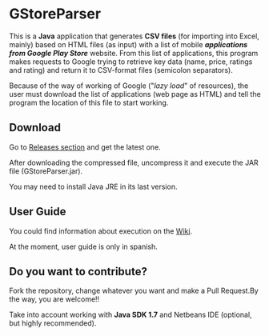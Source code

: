 # GStoreParser
This is a **Java** application that generates **CSV files** (for importing into Excel, mainly) based on HTML files (as input) with a list of mobile ***applications from Google Play Store*** website. From this list of applications, this program makes requests to Google trying to retrieve key data (name, price, ratings and rating) and return it to CSV-format files (semicolon separators).

Because of the way of working of Google ("*lazy load*" of resources), the user must download the list of applications (web page as HTML) and tell the program the location of this file to start working.

## Download
Go to [Releases section](https://github.com/sergio-caro/GStoreParser/releases) and get the latest one.

After downloading the compressed file, uncompress it and execute the JAR file (GStoreParser.jar).

You may need to install Java JRE in its last version.

## User Guide
You could find information about execution on the [Wiki](https://github.com/sergio-caro/GStoreParser/wiki). 

At the moment, user guide is only in spanish.

## Do you want to contribute?
Fork the repository, change whatever you want and make a Pull Request.By the way, you are welcome!!

Take into account working with **Java SDK 1.7** and Netbeans IDE (optional, but highly recommended).
